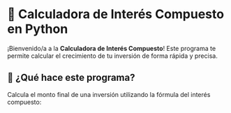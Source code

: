 # 🧮 Calculadora de Interés Compuesto en Python

¡Bienvenido/a a la **Calculadora de Interés Compuesto**! Este programa te permite calcular el crecimiento de tu inversión de forma rápida y precisa.

## 🚀 ¿Qué hace este programa?
Calcula el monto final de una inversión utilizando la fórmula del interés compuesto: